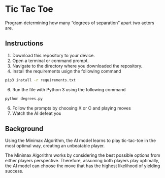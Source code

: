 # Tic Tac Toe
Program determining how many “degrees of separation” apart two actors are.

## Instructions
1. Download this repository to your device.
2. Open a terminal or command prompt.
3. Navigate to the directory where you downloaded the repository.
4. Install the requirements usign the following command
```bash
pip3 install -r requirements.txt
```
6. Run the file with Python 3 using the following command
```bash
python degrees.py
```
6. Follow the prompts by choosing X or O and playing moves
7. Watch the AI defeat you

## Background
Using the Minimax Algorithm, the AI model learns to play tic-tac-toe in the most optimal way, creating an unbeatable player.

The Minimax Algorithm works by considering the best possible options from either players perspective. 
Therefore, assuming both players play optimally, the AI model can choose the move that has the highest likelihood of yielding success. 
